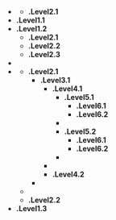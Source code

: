   * []($)
      * []($) **.Level2.1** [](left:object)
  * **.Level1.1** [](left:object)
  * **.Level1.2** [](right:object)
      * **.Level2.1** [](right:object) []($)
      * **.Level2.2** [](right:object) []($)
      * **.Level2.3** [](right:object) []($)
  * []($)
  * []($)
      * **.Level2.1** [](right:object)
          * **.Level3.1** [](right:object)
              * **.Level4.1** [](right:object)
                  * **.Level5.1** [](right:object)
                      * **.Level6.1** [](right:object) []($)
                      * **.Level6.2** [](right:object) []($)
                  * []($)
                  * **.Level5.2** [](right:object)
                      * **.Level6.1** [](right:object) []($)
                      * **.Level6.2** [](right:object) []($)
                  * []($)
             * []($)
             * **.Level4.2** [](right:object) []($)
         * []($)
      * []($)
      * **.Level2.2** [](right:object) []($)
  * **.Level1.3** [](left:object)
